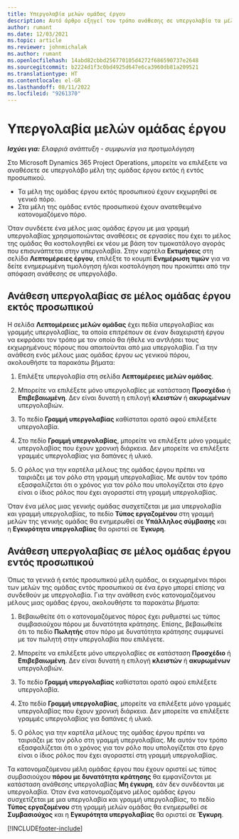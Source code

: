 ```yaml
---
title: Υπεργολαβία μελών ομάδας έργου
description: Αυτό άρθρο εξηγεί τον τρόπο ανάθεσης σε υπεργολαβία τα μέλη της ομάδας έργου στο Microsoft Dynamics 365 Project Operations.
author: rumant
ms.date: 12/03/2021
ms.topic: article
ms.reviewer: johnmichalak
ms.author: rumant
ms.openlocfilehash: 14abd82cbbd256770105d4272f686590737e2648
ms.sourcegitcommit: b2224d1f3c0bd4925d647e6ca3960db81a209521
ms.translationtype: HT
ms.contentlocale: el-GR
ms.lasthandoff: 08/11/2022
ms.locfileid: "9261370"
---
```

# <a name="subcontracting-project-team-members"></a>Υπεργολαβία μελών ομάδας έργου

_**Ισχύει για:** Ελαφριά ανάπτυξη - συμφωνία για προτιμολόγηση_

Στο Microsoft Dynamics 365 Project Operations, μπορείτε να επιλέξετε να αναθέσετε σε υπεργολάβο μέλη της ομάδας έργου εκτός ή εντός προσωπικού.

- Τα μέλη της ομάδας έργου εκτός προσωπικού έχουν εκχωρηθεί σε γενικό πόρο.
- Στα μέλη της ομάδας εντός προσωπικού έχουν ανατεθειμένο κατονομαζόμενο πόρο.

Όταν συνδέετε ένα μέλος μιας ομάδας έργου με μια γραμμή υπεργολαβίας χρησιμοποιώντας αναθέσεις σε εργασίες που έχει το μέλος της ομάδας θα κοστολογηθεί εκ νέου με βάση τον τιμοκατάλογο αγοράς που επισυνάπτεται στην υπεργολαβία.  Στην καρτέλα **Εκτιμήσεις** στη σελίδα **Λεπτομέρειες έργου**, επιλέξτε το κουμπί **Ενημέρωση τιμών** για να δείτε ενημερωμένη τιμολόγηση ή/και κοστολόγηση που προκύπτει από την απόφαση ανάθεσης σε υπεργολάβο. 

## <a name="subcontracting-an-unstaffed-project-team-member"></a>Ανάθεση υπεργολαβίας σε μέλος ομάδας έργου εκτός προσωπικού
Η σελίδα **Λεπτομέρειες μελών ομάδας** έχει πεδία υπεργολαβίας και γραμμής υπεργολαβίας, τα οποία επιτρέπουν σε έναν διαχειριστή έργου να εκφράσει τον τρόπο με τον οποίο θα ήθελε να αντλήσει τους εκχωρημένους πόρους που απαιτούνται από μια υπεργολαβία. Για την ανάθεση ενός μέλους μιας ομάδας έργου ως γενικού πόρου, ακολουθήστε τα παρακάτω βήματα:

1.  Επιλέξτε υπεργολαβία στη σελίδα **Λεπτομέρειες μελών ομάδας**.

2.  Μπορείτε να επιλέξετε μόνο υπεργολαβίες με κατάσταση **Προσχέδιο** ή **Επιβεβαιωμένη**. Δεν είναι δυνατή η επιλογή **κλειστών** ή **ακυρωμένων** υπεργολαβιών. 

3.  Το πεδίο **Γραμμή υπεργολαβίας** καθίσταται ορατό αφού επιλέξετε υπεργολαβία.

4.  Στο πεδίο **Γραμμή υπεργολαβίας**, μπορείτε να επιλέξετε μόνο γραμμές υπεργολαβίας που έχουν χρονική διάρκεια. Δεν μπορείτε να επιλέξετε γραμμές υπεργολαβίας για δαπάνες ή υλικό.

5.  Ο ρόλος για την καρτέλα μέλους της ομάδας έργου πρέπει να ταιριάζει με τον ρόλο στη γραμμή υπεργολαβίας. Με αυτόν τον τρόπο εξασφαλίζεται ότι ο χρόνος για τον ρόλο που υπολογίζεται στο έργο είναι ο ίδιος ρόλος που έχει αγοραστεί στη γραμμή υπεργολαβίας. 

Όταν ένα μέλος μιας γενικής ομάδας συσχετίζεται με μια υπεργολαβία και γραμμή υπεργολαβίας, το πεδίο **Τύπος εργαζομένου** στη γραμμή μελών της γενικής ομάδας θα ενημερωθεί σε **Υπάλληλος σύμβασης** και η **Εγκυρότητα υπεργολαβίας** θα οριστεί σε **Έγκυρη**.

## <a name="subcontracting-a-staffed-project-team-member"></a>Ανάθεση υπεργολαβίας σε μέλος ομάδας έργου εντός προσωπικού
Όπως τα γενικά ή εκτός προσωπικού μέλη ομάδας, οι εκχωρημένοι πόροι των μελών της ομάδας εντός προσωπικού σε ένα έργο μπορεί επίσης να συνδεθούν με υπεργολαβία. Για την ανάθεση ενός κατονομαζόμενου μέλους μιας ομάδας έργου, ακολουθήστε τα παρακάτω βήματα:

1.  Βεβαιωθείτε ότι ο κατονομαζόμενος πόρος έχει ρυθμιστεί ως τύπος συμβασιούχου πόρου με δυνατότητα κράτησης. Επίσης, βεβαιωθείτε ότι το πεδίο **Πωλητής** στον πόρο με δυνατότητα κράτησης συμφωνεί με τον πωλητή στην υπεργολαβία που επιλέγετε. 

2.  Μπορείτε να επιλέξετε μόνο υπεργολαβίες σε κατάσταση **Προσχέδιο** ή **Επιβεβαιωμένη**. Δεν είναι δυνατή η επιλογή **κλειστών** ή **ακυρωμένων** υπεργολαβιών. 

3.  Το πεδίο **Γραμμή υπεργολαβίας** καθίσταται ορατό αφού επιλέξετε υπεργολαβία.

4.  Στο πεδίο **Γραμμή υπεργολαβίας**, μπορείτε να επιλέξετε μόνο γραμμές υπεργολαβίας που έχουν χρονική διάρκεια. Δεν μπορείτε να επιλέξετε γραμμές υπεργολαβίας για δαπάνες ή υλικό.

5.  Ο ρόλος για την καρτέλα μέλους της ομάδας έργου πρέπει να ταιριάζει με τον ρόλο στη γραμμή υπεργολαβίας. Με αυτόν τον τρόπο εξασφαλίζεται ότι ο χρόνος για τον ρόλο που υπολογίζεται στο έργο είναι ο ίδιος ρόλος που έχει αγοραστεί στη γραμμή υπεργολαβίας. 

Τα κατονομαζόμενου μέλη ομάδας έργου που έχουν οριστεί ως τύπος συμβασιούχου **πόρου με δυνατότητα κράτησης** θα εμφανίζονται με κατάσταση ανάθεσης υπεργολαβίας **Μη έγκυρη**, εάν δεν συνδέονται με υπεργολαβία. Όταν ένα κατονομαζόμενο μέλος ομάδας έργου συσχετίζεται με μια υπεργολαβία και γραμμή υπεργολαβίας, το πεδίο **Τύπος εργαζομένου** στη γραμμή μελών ομάδας θα ενημερωθεί σε **Συμβασιούχος** και η **Εγκυρότητα υπεργολαβίας** θα οριστεί σε **Έγκυρη**.

[!INCLUDE[footer-include](../../includes/footer-banner.md)]
